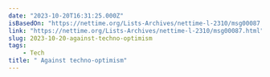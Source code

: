 ```yaml
---
date: "2023-10-20T16:31:25.000Z"
isBasedOn: "https://nettime.org/Lists-Archives/nettime-l-2310/msg00087.html"
link: "https://nettime.org/Lists-Archives/nettime-l-2310/msg00087.html"
slug: 2023-10-20-against-techno-optimism
tags:
    - Tech
title: " Against techno-optimism"
---
```

